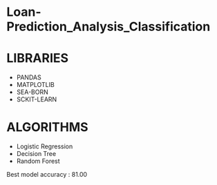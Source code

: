 # Loan-Prediction_Analysis_Classification

# LIBRARIES 
* PANDAS
* MATPLOTLIB
* SEA-BORN
* SCKIT-LEARN

# ALGORITHMS
 * Logistic Regression
 * Decision Tree
 * Random Forest


Best model  accuracy : 81.00
